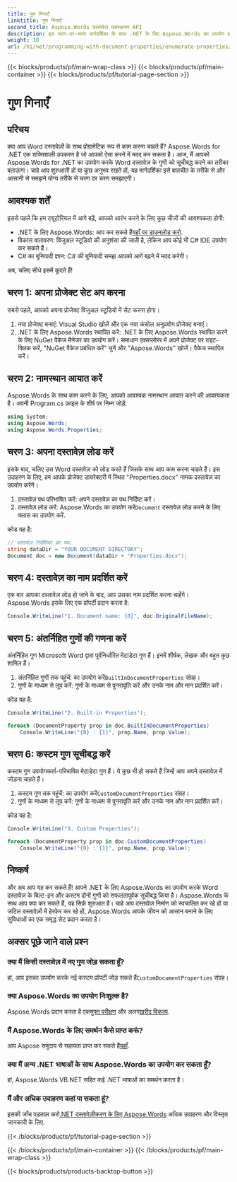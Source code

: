 ```yaml
---
title: गुण गिनाएँ
linktitle: गुण गिनाएँ
second_title: Aspose.Words दस्तावेज़ प्रसंस्करण API
description: इस चरण-दर-चरण मार्गदर्शिका के साथ .NET के लिए Aspose.Words का उपयोग करके Word दस्तावेज़ में गुणों की गणना करना सीखें। सभी कौशल स्तरों के डेवलपर्स के लिए बिल्कुल सही।
weight: 10
url: /hi/net/programming-with-document-properties/enumerate-properties/
---
```


{{< blocks/products/pf/main-wrap-class >}}
{{< blocks/products/pf/main-container >}}
{{< blocks/products/pf/tutorial-page-section >}}

# गुण गिनाएँ

## परिचय

क्या आप Word दस्तावेज़ों के साथ प्रोग्रामेटिक रूप से काम करना चाहते हैं? Aspose.Words for .NET एक शक्तिशाली उपकरण है जो आपको ऐसा करने में मदद कर सकता है। आज, मैं आपको Aspose.Words for .NET का उपयोग करके Word दस्तावेज़ के गुणों को सूचीबद्ध करने का तरीका बताऊंगा। चाहे आप शुरुआती हों या कुछ अनुभव रखते हों, यह मार्गदर्शिका इसे बातचीत के तरीके से और आसानी से समझने योग्य तरीके से चरण दर चरण समझाएगी।

## आवश्यक शर्तें

इससे पहले कि हम ट्यूटोरियल में आगे बढ़ें, आपको आरंभ करने के लिए कुछ चीजों की आवश्यकता होगी:

-  .NET के लिए Aspose.Words: आप कर सकते हैं[यहाँ पर डाउनलोड करो](https://releases.aspose.com/words/net/).
- विकास वातावरण: विजुअल स्टूडियो की अनुशंसा की जाती है, लेकिन आप कोई भी C# IDE उपयोग कर सकते हैं।
- C# का बुनियादी ज्ञान: C# की बुनियादी समझ आपको आगे बढ़ने में मदद करेगी।

अब, चलिए सीधे इसमें कूदते हैं!

## चरण 1: अपना प्रोजेक्ट सेट अप करना

सबसे पहले, आपको अपना प्रोजेक्ट विजुअल स्टूडियो में सेट करना होगा।

1. नया प्रोजेक्ट बनाएं: Visual Studio खोलें और एक नया कंसोल अनुप्रयोग प्रोजेक्ट बनाएं।
2. .NET के लिए Aspose.Words स्थापित करें: .NET के लिए Aspose.Words स्थापित करने के लिए NuGet पैकेज मैनेजर का उपयोग करें। समाधान एक्सप्लोरर में अपने प्रोजेक्ट पर राइट-क्लिक करें, "NuGet पैकेज प्रबंधित करें" चुनें और "Aspose.Words" खोजें। पैकेज स्थापित करें।

## चरण 2: नामस्थान आयात करें

Aspose.Words के साथ काम करने के लिए, आपको आवश्यक नामस्थान आयात करने की आवश्यकता है। अपनी Program.cs फ़ाइल के शीर्ष पर निम्न जोड़ें:

```csharp
using System;
using Aspose.Words;
using Aspose.Words.Properties;
```

## चरण 3: अपना दस्तावेज़ लोड करें

इसके बाद, चलिए उस Word दस्तावेज़ को लोड करते हैं जिसके साथ आप काम करना चाहते हैं। इस उदाहरण के लिए, हम आपके प्रोजेक्ट डायरेक्टरी में स्थित "Properties.docx" नामक दस्तावेज़ का उपयोग करेंगे।

1. दस्तावेज़ पथ परिभाषित करें: अपने दस्तावेज़ का पथ निर्दिष्ट करें।
2.  दस्तावेज़ लोड करें: Aspose.Words का उपयोग करें`Document` दस्तावेज़ लोड करने के लिए क्लास का उपयोग करें.

कोड यह है:

```csharp
// दस्तावेज़ निर्देशिका का पथ.
string dataDir = "YOUR DOCUMENT DIRECTORY";
Document doc = new Document(dataDir + "Properties.docx");
```

## चरण 4: दस्तावेज़ का नाम प्रदर्शित करें

एक बार आपका दस्तावेज़ लोड हो जाने के बाद, आप उसका नाम प्रदर्शित करना चाहेंगे। Aspose.Words इसके लिए एक प्रॉपर्टी प्रदान करता है:

```csharp
Console.WriteLine("1. Document name: {0}", doc.OriginalFileName);
```

## चरण 5: अंतर्निहित गुणों की गणना करें

अंतर्निहित गुण Microsoft Word द्वारा पूर्वनिर्धारित मेटाडेटा गुण हैं। इनमें शीर्षक, लेखक और बहुत कुछ शामिल हैं।

1.  अंतर्निहित गुणों तक पहुंचें: का उपयोग करें`BuiltInDocumentProperties` संग्रह।
2. गुणों के माध्यम से लूप करें: गुणों के माध्यम से पुनरावृति करें और उनके नाम और मान प्रदर्शित करें।

कोड यह है:

```csharp
Console.WriteLine("2. Built-in Properties");

foreach (DocumentProperty prop in doc.BuiltInDocumentProperties)
    Console.WriteLine("{0} : {1}", prop.Name, prop.Value);
```

## चरण 6: कस्टम गुण सूचीबद्ध करें

कस्टम गुण उपयोगकर्ता-परिभाषित मेटाडेटा गुण हैं। ये कुछ भी हो सकते हैं जिन्हें आप अपने दस्तावेज़ में जोड़ना चाहते हैं।

1.  कस्टम गुण तक पहुंचें: का उपयोग करें`CustomDocumentProperties` संग्रह।
2. गुणों के माध्यम से लूप करें: गुणों के माध्यम से पुनरावृति करें और उनके नाम और मान प्रदर्शित करें।

कोड यह है:

```csharp
Console.WriteLine("3. Custom Properties");

foreach (DocumentProperty prop in doc.CustomDocumentProperties)
    Console.WriteLine("{0} : {1}", prop.Name, prop.Value);
```

## निष्कर्ष

और अब आप यह कर सकते हैं! आपने .NET के लिए Aspose.Words का उपयोग करके Word दस्तावेज़ के बिल्ट-इन और कस्टम दोनों गुणों को सफलतापूर्वक सूचीबद्ध किया है। Aspose.Words के साथ आप क्या कर सकते हैं, यह सिर्फ़ शुरुआत है। चाहे आप दस्तावेज़ निर्माण को स्वचालित कर रहे हों या जटिल दस्तावेज़ों में हेरफेर कर रहे हों, Aspose.Words आपके जीवन को आसान बनाने के लिए सुविधाओं का एक समृद्ध सेट प्रदान करता है।

## अक्सर पूछे जाने वाले प्रश्न

### क्या मैं किसी दस्तावेज़ में नए गुण जोड़ सकता हूँ?
 हां, आप इसका उपयोग करके नई कस्टम प्रॉपर्टी जोड़ सकते हैं`CustomDocumentProperties` संग्रह।

### क्या Aspose.Words का उपयोग निःशुल्क है?
 Aspose.Words प्रदान करता है एक[मुफ्त परीक्षण](https://releases.aspose.com/) और अलग[खरीद विकल्प](https://purchase.aspose.com/buy).

### मैं Aspose.Words के लिए समर्थन कैसे प्राप्त करूं?
 आप Aspose समुदाय से सहायता प्राप्त कर सकते हैं[यहाँ](https://forum.aspose.com/c/words/8).

### क्या मैं अन्य .NET भाषाओं के साथ Aspose.Words का उपयोग कर सकता हूँ?
हां, Aspose.Words VB.NET सहित कई .NET भाषाओं का समर्थन करता है।

### मैं और अधिक उदाहरण कहां पा सकता हूं?
 इसकी जाँच पड़ताल करो[.NET दस्तावेज़ीकरण के लिए Aspose.Words](https://reference.aspose.com/words/net/) अधिक उदाहरण और विस्तृत जानकारी के लिए.

{{< /blocks/products/pf/tutorial-page-section >}}

{{< /blocks/products/pf/main-container >}}
{{< /blocks/products/pf/main-wrap-class >}}

{{< blocks/products/products-backtop-button >}}

